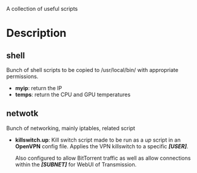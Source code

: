 A collection of useful scripts

# Description

## shell
Bunch of shell scripts to be copied to /usr/local/bin/ with appropriate permissions.

- **myip**: return the IP
- **temps**: return the CPU and GPU temperatures

## netwotk
Bunch of networking, mainly iptables, related script

- **killswitch.up**: Kill switch script made to be run as a _up_ script in an __OpenVPN__ config file. Applies the VPN killswitch to a specific ___[USER]___.

   Also configured to allow BitTorrent traffic as well as allow connections within the ___[SUBNET]___ for WebUI of Transmission.


